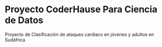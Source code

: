 # Proyecto CoderHause Para Ciencia de Datos
Proyecto de Clasificación de ataques cardiaco en jóvenes y adultos en Sudáfrica

